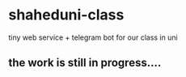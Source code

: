 # shaheduni-class
tiny web service + telegram bot for our class in uni


## the work is still in progress....
